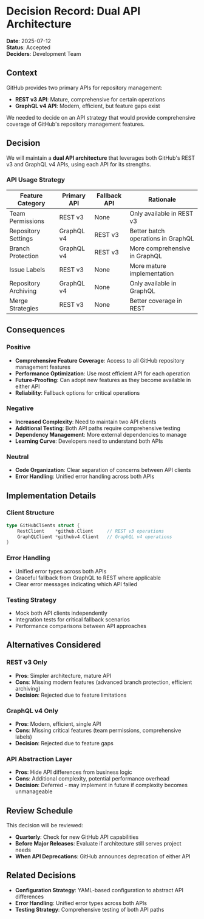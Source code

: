 # Decision Record: Dual API Architecture

**Date**: 2025-07-12\
**Status**: Accepted\
**Deciders**: Development Team

## Context

GitHub provides two primary APIs for repository management:

- **REST v3 API**: Mature, comprehensive for certain operations
- **GraphQL v4 API**: Modern, efficient, but feature gaps exist

We needed to decide on an API strategy that would provide comprehensive coverage of GitHub's repository management features.

## Decision

We will maintain a **dual API architecture** that leverages both GitHub's REST v3 and GraphQL v4 APIs, using each API for its strengths.

### API Usage Strategy

| Feature Category | Primary API | Fallback API | Rationale |
|------------------|-------------|--------------|-----------|
| Team Permissions | REST v3 | None | Only available in REST v3 |
| Repository Settings | GraphQL v4 | REST v3 | Better batch operations in GraphQL |
| Branch Protection | GraphQL v4 | REST v3 | More comprehensive in GraphQL |
| Issue Labels | REST v3 | None | More mature implementation |
| Repository Archiving | GraphQL v4 | None | Only available in GraphQL |
| Merge Strategies | REST v3 | None | Better coverage in REST |

## Consequences

### Positive

- **Comprehensive Feature Coverage**: Access to all GitHub repository management features
- **Performance Optimization**: Use most efficient API for each operation
- **Future-Proofing**: Can adopt new features as they become available in either API
- **Reliability**: Fallback options for critical operations

### Negative

- **Increased Complexity**: Need to maintain two API clients
- **Additional Testing**: Both API paths require comprehensive testing
- **Dependency Management**: More external dependencies to manage
- **Learning Curve**: Developers need to understand both APIs

### Neutral

- **Code Organization**: Clear separation of concerns between API clients
- **Error Handling**: Unified error handling across both APIs

## Implementation Details

### Client Structure

```go
type GitHubClients struct {
    RestClient    *github.Client     // REST v3 operations
    GraphQLClient *githubv4.Client   // GraphQL v4 operations
}
```

### Error Handling

- Unified error types across both APIs
- Graceful fallback from GraphQL to REST where applicable
- Clear error messages indicating which API failed

### Testing Strategy

- Mock both API clients independently
- Integration tests for critical fallback scenarios
- Performance comparisons between API approaches

## Alternatives Considered

### REST v3 Only

- **Pros**: Simpler architecture, mature API
- **Cons**: Missing modern features (advanced branch protection, efficient archiving)
- **Decision**: Rejected due to feature limitations

### GraphQL v4 Only

- **Pros**: Modern, efficient, single API
- **Cons**: Missing critical features (team permissions, comprehensive labels)
- **Decision**: Rejected due to feature gaps

### API Abstraction Layer

- **Pros**: Hide API differences from business logic
- **Cons**: Additional complexity, potential performance overhead
- **Decision**: Deferred - may implement in future if complexity becomes unmanageable

## Review Schedule

This decision will be reviewed:

- **Quarterly**: Check for new GitHub API capabilities
- **Before Major Releases**: Evaluate if architecture still serves project needs
- **When API Deprecations**: GitHub announces deprecation of either API

## Related Decisions

- **Configuration Strategy**: YAML-based configuration to abstract API differences
- **Error Handling**: Unified error types across both APIs
- **Testing Strategy**: Comprehensive testing of both API paths
